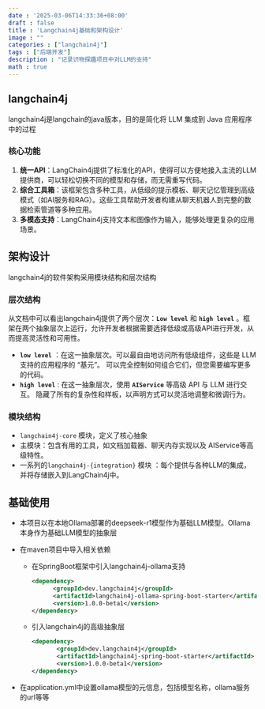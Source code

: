 ```yaml
---
date : '2025-03-06T14:33:36+08:00'
draft : false
title : 'Langchain4j基础和架构设计'
image : ""
categories : ["langchain4j"]
tags : ["后端开发"]
description : "记录识物探趣项目中对LLM的支持"
math : true
---
```


## langchain4j

langchain4j是langchain的java版本，目的是简化将 LLM 集成到 Java 应用程序中的过程

### 核心功能

1. **统一API**：LangChain4j提供了标准化的API，使得可以方便地接入主流的LLM提供商，可以轻松切换不同的模型和存储，而无需重写代码。
2. **综合工具箱**：该框架包含多种工具，从低级的提示模板、聊天记忆管理到高级模式（如AI服务和RAG）。这些工具帮助开发者构建从聊天机器人到完整的数据检索管道等多种应用。
3. **多模态支持**：LangChain4j支持文本和图像作为输入，能够处理更复杂的应用场景。

## 架构设计

langchain4j的软件架构采用模块结构和层次结构

### 层次结构

从文档中可以看出langchain4j提供了两个层次：**`Low level`** 和 **`high level`** 。框架在两个抽象层次上运行，允许开发者根据需要选择低级或高级API进行开发，从而提高灵活性和可用性。

- **`low level`** ：在这一抽象层次。可以最自由地访问所有低级组件，这些是 LLM 支持的应用程序的 “基元”。 可以完全控制如何组合它们，但您需要编写更多的代码。
- **`high level`** : 在这一抽象层次，使用 **`AIService`** 等高级 API 与 LLM 进行交互。 隐藏了所有的复杂性和样板，以声明方式可以灵活地调整和微调行为。

### 模块结构

- `langchain4j-core`  模块，定义了核心抽象 
- 主模块：包含有用的工具，如文档加载器、聊天内存实现以及 AIService等高级特性。
- 一系列的`langchain4j-{integration}` 模块 ：每个提供与各种LLM的集成，并将存储嵌入到LangChain4j中。
  

## 基础使用

- 本项目以在本地Ollama部署的deepseek-r1模型作为基础LLM模型。Ollama本身作为基础LLM模型的抽象层

- 在maven项目中导入相关依赖

  - 在SpringBoot框架中引入langchain4j-ollama支持

    ```xml
    <dependency>
          <groupId>dev.langchain4j</groupId>
          <artifactId>langchain4j-ollama-spring-boot-starter</artifactId>
          <version>1.0.0-beta1</version>
    </dependency>
    ```

    

  - 引入langchain4j的高级抽象层

    ```xml
    <dependency>
           <groupId>dev.langchain4j</groupId>
           <artifactId>langchain4j-spring-boot-starter</artifactId>
           <version>1.0.0-beta1</version>
    </dependency>
    ```

- 在application.yml中设置ollama模型的元信息，包括模型名称，ollama服务的url等等

